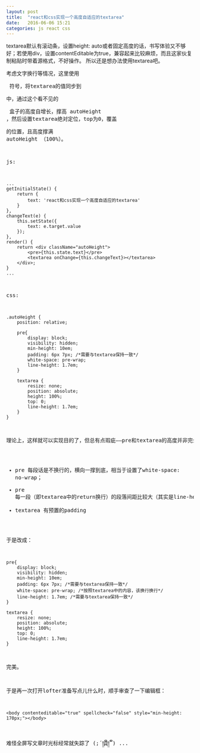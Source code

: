 ```yaml
---
layout: post
title:  "react和css实现一个高度自适应的textarea"
date:   2016-06-06 15:21
categories: js react css
---
```


textarea默认有滚动条，设置height: auto或者固定高度的话，书写体验又不够好；若使用div，设置contentEditable为true，兼容起来比较麻烦，而且这家伙复制粘贴时带着源格式，不好操作。
所以还是想办法使用textarea吧。<!--more-->

考虑文字换行等情况，这里使用 <pre> 符号，将textarea的值同步到 <pre> 中，通过这个看不见的 <pre> 盒子的高度自增长，撑高 autoHeight ，然后设置textarea绝对定位，top为0，覆盖<pre>的位置，且高度撑满 autoHeight （100%）。

js:

    ...
    getInitialState() {
        return {
            text: 'react和css实现一个高度自适应的textarea'
        }
    },
    changeText(e) {
        this.setState({
            text: e.target.value
        });
    },
    render() {
        return <div className="autoHeight">
            <pre>{this.state.text}</pre>
            <textarea onChange={this.changeText}></textarea>
        </div>;
    }
    ...

css:

    .autoHeight {
        position: relative;

        pre{
            display: block;
            visibility: hidden;
            min-height: 10em;
            padding: 6px 7px; /*需要与textarea保持一致*/
            white-space: pre-wrap;
            line-height: 1.7em;
        }

        textarea {
            resize: none;
            position: absolute;
            height: 100%;
            top: 0;
            line-height: 1.7em;
        }
    }

理论上，这样就可以实现目的了，但总有点瑕疵——pre和textarea的高度并非完全相等，于是，我将pre的visibility和textarea的top注释掉，对比两个在页面上的表现，发现：

* pre 每段话是不换行的，横向一撑到底，相当于设置了white-space: no-wrap；
* pre 每一段（即textarea中的return换行）的段落间距比较大（其实是line-height）；
* textarea 有预置的padding

于是改成：

    pre{
        display: block;
        visibility: hidden;
        min-height: 10em;
        padding: 6px 7px; /*需要与textarea保持一致*/
        white-space: pre-wrap; /*按照textarea中的内容，该换行换行*/
        line-height: 1.7em; /*需要与textarea保持一致*/
    }

    textarea {
        resize: none;
        position: absolute;
        height: 100%;
        top: 0;
        line-height: 1.7em;
    }

完美。

于是再一次打开lofter准备写点儿什么时，顺手审查了一下编辑框：
    
    <body contenteditable="true" spellcheck="false" style="min-height: 170px;"></body>

难怪全屏写文章时光标经常就失踪了 (;´༎ຶД༎ຶ`) ...

